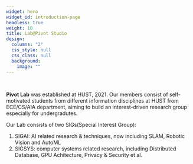 ```yaml
---
widget: hero
widget_id: introduction-page
headless: true
weight: 10
title: Lab@Pivot Studio
design:
  columns: "2"
  css_style: null
  css_class: null
  background:
    image: ""
---
```

<br>

**Pivot Lab** was established at HUST, 2021. Our members consist of self-motivated students from different information disciplines at HUST from ECE/CS/AIA department, aiming to build an interest-driven research group especially for undergradutes.

Our Lab consists of two SIGs(Special Interest Group): 

1. SIGAI: AI related research & techniques, now including SLAM, Robotic Vision and AutoML
2. SIGSYS: computer systems related research, including Distributed Database, GPU Achitecture, Privacy & Security et al.